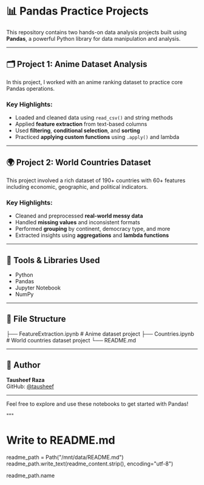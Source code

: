 # 📊 Pandas Practice Projects

This repository contains two hands-on data analysis projects built using **Pandas**, a powerful Python library for data manipulation and analysis.

---

## 🗂️ Project 1: Anime Dataset Analysis

In this project, I worked with an anime ranking dataset to practice core Pandas operations.

### Key Highlights:
- Loaded and cleaned data using `read_csv()` and string methods
- Applied **feature extraction** from text-based columns
- Used **filtering**, **conditional selection**, and **sorting**
- Practiced **applying custom functions** using `.apply()` and lambda

---

## 🌍 Project 2: World Countries Dataset

This project involved a rich dataset of 190+ countries with 60+ features including economic, geographic, and political indicators.

### Key Highlights:
- Cleaned and preprocessed **real-world messy data**
- Handled **missing values** and inconsistent formats
- Performed **grouping** by continent, democracy type, and more
- Extracted insights using **aggregations** and **lambda functions**

---

## 🧰 Tools & Libraries Used
- Python
- Pandas
- Jupyter Notebook
- NumPy

---

## 📁 File Structure

├── FeatureExtraction.ipynb # Anime dataset project
├── Countries.ipynb # World countries dataset project
└── README.md

---

## 🔗 Author

**Tausheef Raza**  
GitHub: [@tausheef](https://github.com/tausheef)

---

Feel free to explore and use these notebooks to get started with Pandas!

"""

# Write to README.md
readme_path = Path("/mnt/data/README.md")
readme_path.write_text(readme_content.strip(), encoding="utf-8")

readme_path.name
